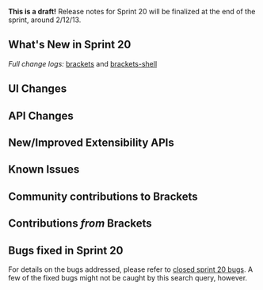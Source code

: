 **This is a draft!** Release notes for Sprint 20 will be finalized at the end of the sprint, around 2/12/13.

What's New in Sprint 20
-----------------------

_Full change logs:_ [brackets](https://github.com/adobe/brackets/compare/sprint-19...sprint-20#commits_bucket) and [brackets-shell](https://github.com/adobe/brackets-shell/compare/sprint-19...sprint-20#commits_bucket)

UI Changes
----------


API Changes
-----------


New/Improved Extensibility APIs
-------------------------------


Known Issues
------------


Community contributions to Brackets
-----------------------------------



Contributions _from_ Brackets
-----------------------------




Bugs fixed in Sprint 20
-----------------------
For details on the bugs addressed, please refer to [closed sprint 20 bugs](https://github.com/adobe/brackets/issues?labels=&milestone=7&state=closed). A few of the fixed bugs might not be caught by this search query, however.